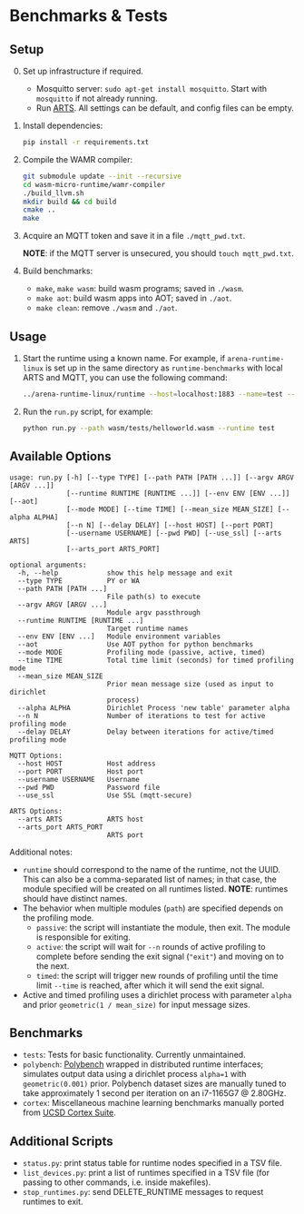 # Benchmarks & Tests

## Setup

0. Set up infrastructure if required.

    - Mosquitto server: ```sudo apt-get install mosquitto```. Start with ```mosquitto``` if not already running.
    - Run [ARTS](https://github.com/conix-center/arts). All settings can be default, and config files can be empty.

1. Install dependencies:
    ```sh
    pip install -r requirements.txt
    ```

2. Compile the WAMR compiler:
    ```sh
    git submodule update --init --recursive
    cd wasm-micro-runtime/wamr-compiler
    ./build_llvm.sh
    mkdir build && cd build
    cmake ..
    make
    ```

3. Acquire an MQTT token and save it in a file ```./mqtt_pwd.txt```.

    **NOTE**: if the MQTT server is unsecured, you should ```touch mqtt_pwd.txt```.

4. Build benchmarks:

    - ```make```, ```make wasm```: build wasm programs; saved in ```./wasm```.
    - ```make aot```: build wasm apps into AOT; saved in ```./aot```.
    - ```make clean```: remove ```./wasm``` and ```./aot```.

## Usage

1. Start the runtime using a known name. For example, if ```arena-runtime-linux``` is set up in the same directory as ```runtime-benchmarks``` with local ARTS and MQTT, you can use the following command:

    ```sh
    ../arena-runtime-linux/runtime --host=localhost:1883 --name=test --dir=. --appdir=.
    ``` 

2. Run the ```run.py``` script, for example:
    ```sh
    python run.py --path wasm/tests/helloworld.wasm --runtime test
    ```

## Available Options

```
usage: run.py [-h] [--type TYPE] [--path PATH [PATH ...]] [--argv ARGV [ARGV ...]]
              [--runtime RUNTIME [RUNTIME ...]] [--env ENV [ENV ...]] [--aot]
              [--mode MODE] [--time TIME] [--mean_size MEAN_SIZE] [--alpha ALPHA]
              [--n N] [--delay DELAY] [--host HOST] [--port PORT]
              [--username USERNAME] [--pwd PWD] [--use_ssl] [--arts ARTS]
              [--arts_port ARTS_PORT]

optional arguments:
  -h, --help            show this help message and exit
  --type TYPE           PY or WA
  --path PATH [PATH ...]
                        File path(s) to execute
  --argv ARGV [ARGV ...]
                        Module argv passthrough
  --runtime RUNTIME [RUNTIME ...]
                        Target runtime names
  --env ENV [ENV ...]   Module environment variables
  --aot                 Use AOT python for python benchmarks
  --mode MODE           Profiling mode (passive, active, timed)
  --time TIME           Total time limit (seconds) for timed profiling mode
  --mean_size MEAN_SIZE
                        Prior mean message size (used as input to dirichlet
                        process)
  --alpha ALPHA         Dirichlet Process 'new table' parameter alpha
  --n N                 Number of iterations to test for active profiling mode
  --delay DELAY         Delay between iterations for active/timed profiling mode

MQTT Options:
  --host HOST           Host address
  --port PORT           Host port
  --username USERNAME   Username
  --pwd PWD             Password file
  --use_ssl             Use SSL (mqtt-secure)

ARTS Options:
  --arts ARTS           ARTS host
  --arts_port ARTS_PORT
                        ARTS port
```

Additional notes:
- ```runtime``` should correspond to the name of the runtime, not the UUID. This can also be a comma-separated list of names; in that case, the module specified will be created on all runtimes listed. **NOTE**: runtimes should have distinct names.
- The behavior when multiple modules (```path```) are specified depends on the profiling mode.
    - ```passive```: the script will instantiate the module, then exit. The module is responsible for exiting.
    - ```active```: the script will wait for ```--n``` rounds of active profiling to complete before sending the exit signal (```"exit"```) and moving on to the next.
    - ```timed```: the script will trigger new rounds of profiling until the time limit ```--time``` is reached, after which it will send the exit signal.
- Active and timed profiling uses a dirichlet process with parameter ```alpha``` and prior ```geometric(1 / mean_size)``` for input message sizes.

## Benchmarks

- ```tests```: Tests for basic functionality. Currently unmaintained.
- ```polybench```: [Polybench](https://web.cse.ohio-state.edu/~pouchet.2/software/polybench/) wrapped in distributed runtime interfaces; simulates output data using a dirichlet process ```alpha=1``` with ```geometric(0.001)``` prior. Polybench dataset sizes are manually tuned to take approximately 1 second per iteration on an i7-1165G7 @ 2.80GHz.
- ```cortex```: Miscellaneous machine learning benchmarks manually ported from [UCSD Cortex Suite](https://cseweb.ucsd.edu/groups/bsg/).

## Additional Scripts

- ```status.py```: print status table for runtime nodes specified in a TSV file.
- ```list_devices.py```: print a list of runtimes specified in a TSV file (for passing to other commands, i.e. inside makefiles).
- ```stop_runtimes.py```: send DELETE_RUNTIME messages to request runtimes to exit.
